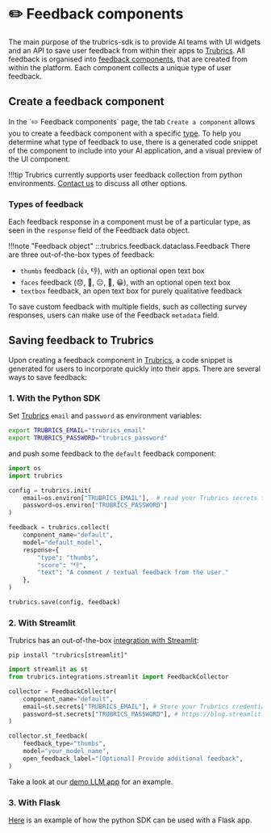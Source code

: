 # ✏️ Feedback components

The main purpose of the trubrics-sdk is to provide AI teams with UI widgets and an API to save user feedback from within their apps to [Trubrics](https://trubrics.streamlit.app/). All feedback is organised into [feedback components](#create-a-feedback-component), that are created from within the platform. Each component collects a unique type of user feedback.

## Create a feedback component
In the \`✏️ Feedback components\` page, the tab `Create a component` allows you to create a feedback component with a specific [type](#types-of-feedback). To help you determine what type of feedback to use, there is a generated code snippet of the component to include into your AI application, and a visual preview of the UI component.

!!!tip
    Trubrics currently supports user feedback collection from python environments. [Contact us](https://trubrics.com/contact-us/) to discuss all other options.

### Types of feedback
Each feedback response in a component must be of a particular type, as seen in the `response` field of the Feedback data object.

!!!note "Feedback object"
    :::trubrics.feedback.dataclass.Feedback
There are three out-of-the-box types of feedback:

- `thumbs` feedback (👍, 👎), with an optional open text box
- `faces` feedback (😞, 🙁, 😐, 🙂, 😀), with an optional open text box
- `textbox` feedback, an open text box for purely qualitative feedback

To save custom feedback with multiple fields, such as collecting survey responses, users can make use of the Feedback `metadata` field.

## Saving feedback to Trubrics
Upon creating a feedback component in [Trubrics](https://trubrics.streamlit.app/), a code snippet is generated for users to incorporate quickly into their apps. There are several ways to save feedback:

### 1. With the Python SDK

Set [Trubrics](https://trubrics.streamlit.app/) `email` and `password` as environment variables:

```bash
export TRUBRICS_EMAIL="trubrics_email"
export TRUBRICS_PASSWORD="trubrics_password"
```

and push some feedback to the `default` feedback component:

```python
import os
import trubrics

config = trubrics.init(
    email=os.environ["TRUBRICS_EMAIL"],  # read your Trubrics secrets from environment variables
    password=os.environ["TRUBRICS_PASSWORD"]
)

feedback = trubrics.collect(
    component_name="default",
    model="default_model",
    response={
        "type": "thumbs",
        "score": "👎",
        "text": "A comment / textual feedback from the user."
    },
)

trubrics.save(config, feedback)
```

### 2. With Streamlit
Trubrics has an out-of-the-box [integration with Streamlit](../integrations/streamlit.md):

```console
pip install "trubrics[streamlit]"
```

```python
import streamlit as st
from trubrics.integrations.streamlit import FeedbackCollector

collector = FeedbackCollector(
    component_name="default",
    email=st.secrets["TRUBRICS_EMAIL"], # Store your Trubrics credentials in st.secrets:
    password=st.secrets["TRUBRICS_PASSWORD"], # https://blog.streamlit.io/secrets-in-sharing-apps/
)

collector.st_feedback(
    feedback_type="thumbs",
    model="your_model_name",
    open_feedback_label="[Optional] Provide additional feedback",
)
```

Take a look at our [demo LLM app](https://trubrics-llm-example.streamlit.app/) for an example.


### 3. With Flask

[Here](../integrations/flask_example.md) is an example of how the python SDK can be used with a Flask app.
